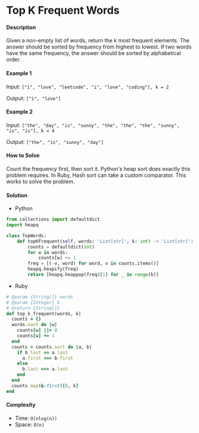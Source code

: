 # Top K Frequent Words

#### Description

Given a non-empty list of words, return the k most frequent elements. The answer should be sorted by frequency from highest to lowest. If two words have the same frequency, the answer should be sorted by alphabetical order.

#### Example 1
Input: `["i", "love", "leetcode", "i", "love", "coding"], k = 2`

Output: `["i", "love"]`

#### Example 2
Input: `["the", "day", "is", "sunny", "the", "the", "the", "sunny", "is", "is"], k = 4`

Output: `["the", "is", "sunny", "day"]`

#### How to Solve

Count the frequency first, then sort it.
Python's heap sort does exactly this problem requires.
In Ruby, Hash sort can take a custom comparator. This works to solve the problem.

#### Solution
- Python

```python
from collections import defaultdict
import heapq

class TopWords:
    def topKFrequent(self, words: 'List[str]', k: int) -> 'List[str]':
        counts = defaultdict(int)
        for w in words:
            counts[w] += 1
        freq = [(-v, word) for word, v in counts.items()]
        heapq.heapify(freq)
        return [heapq.heappop(freq)[1] for _ in range(k)]
```

- Ruby

```ruby
# @param {String[]} words
# @param {Integer} k
# @return {String[]}
def top_k_frequent(words, k)
  counts = {}
  words.each do |w|
    counts[w] ||= 0
    counts[w] += 1
  end
  counts = counts.sort do |a, b|
    if b.last == a.last
      a.first <=> b.first
    else
      b.last <=> a.last
    end
  end
  counts.map(&:first)[0, k]
end
```

#### Complexity
- Time: `O(nlog(n))`
- Space: `O(n)`
